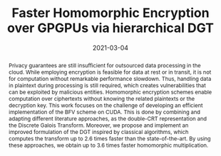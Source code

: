 ---
title: "Faster Homomorphic Encryption over GPGPUs via hierarchical DGT "
collection: publications
permalink: /publication/2021-03-04-2021-fc-spog
abstract: 'Privacy guarantees are still insufficient for outsourced data processing in the cloud. While employing encryption is feasible for data at rest or in transit, it is not for computation without remarkable performance slowdown. Thus, handling data in plaintext during processing is still required, which creates vulnerabilities that can be exploited by malicious entities. Homomorphic encryption schemes enable computation over ciphertexts without knowing the related plaintexts or the decryption key. This work focuses on the challenge of developing an efficient implementation of the BFV scheme on CUDA. This is done by combining and adapting different literature approaches, as the double-CRT representation and the Discrete Galois Transform. Moreover, we propose and implement an improved formulation of the DGT inspired by classical algorithms, which computes the transform up to 2.6 times faster than the state-of-the-art. By using these approaches, we obtain up to 3.6 times faster homomorphic multiplication.'
date: 2021-03-04
venue: 'Financial Cryptography and Data Security'
url_slug: '2021-03-04-fc-spog'
paperurl: 'https://pdroalves.github.io/files/publications/2021-fc-spog.pdf'
bibtexurl: 'https://pdroalves.github.io/files/publications/2021-fc-spog.bib'
---